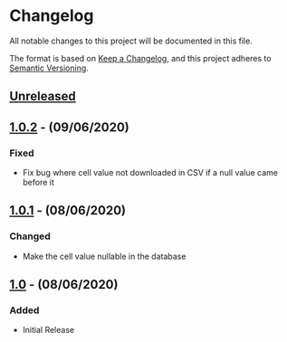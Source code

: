 # Changelog

All notable changes to this project will be documented in this file.

The format is based on [Keep a Changelog](https://keepachangelog.com/en/1.0.0/),
and this project adheres to [Semantic Versioning](https://semver.org/spec/v2.0.0.html).

## [Unreleased]

## [1.0.2] - (09/06/2020)

### Fixed
- Fix bug where cell value not downloaded in CSV if a null value came before it

## [1.0.1] - (08/06/2020)

### Changed
- Make the cell value nullable in the database

## [1.0] - (08/06/2020)

### Added
- Initial Release

[Unreleased]: https://github.com/bristol-su/data-entry/compare/v1.0.2...HEAD
[1.0.2]: https://github.com/bristol-su/data-entry/compare/v1.0.1...v1.0.2
[1.0.1]: https://github.com/bristol-su/data-entry/compare/v1.0...v1.0.1
[1.0]: https://github.com/bristol-su/data-entry/releases/tag/v1.0
